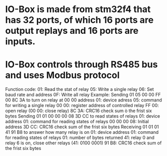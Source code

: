 # IO-Box is made from stm32f4 that has 32 ports, of which 16 ports are output replays and 16 ports are inputs.
# IO-Box controls through RS485 bus and uses Modbus protocol
  Function code:
  01: Read the stat of relay
  05: Write a single relay
  06: Set baud rate and address
  0F: Write all relay
Example:
Sending 01 05 00 00 FF 00 8C 3A to turn on relay at 00 00 address
01: device adress
05: command for writing a single relay
00 00: register address of controlled relay
FF 00: open relay (00 00: close relay)
8C 3A: CRC16 check sum ò the frist six bytes
Sending 01 01 00 00 00 08 3D CC to read states of relays
01: device address
01: command for reading states of relays
00 00 00 08: Initial address
3D CC: CRC16 check sum of the frist six bytes
Receiving 01 01 01 41 91 B8 to answer how many relay is on
01: device address
01: command for reading states of relays
01: number of bytes returned
41: relay 0 and relay 6 is on, close other relays (41: 0100 0001)
91 B8: CRC16 check sum of the frist six bytes

